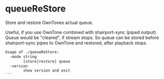 # queueReStore
Store and restore OwnTones actual queue.

Useful, if you use OwnTone combined with shairport-sync (piped output). Queue would be "cleared", if stream stops. So queue can be stored before shairport-sync pipes to OwnTone and restored, after playback stops.

````bash
Usage of ./queueReStore:
  -mode string
        [store|restore] queue
  -version
        show version and exit
```

